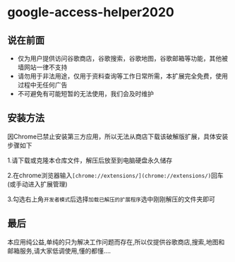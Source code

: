 # google-access-helper2020
## 说在前面

- 仅为用户提供访问谷歌商店，谷歌搜索，谷歌地图，谷歌邮箱等功能，其他被墙网站一律不支持
- 请勿用于非法用途，仅用于资料查询等工作日常所需，本扩展完全免费，使用过程中无任何广告
- 不可避免有可能短暂的无法使用，我们会及时维护

## 安装方法

因Chrome已禁止安装第三方应用，所以无法从商店下载该破解版扩展，具体安装步骤如下

1.请下载或克隆本仓库文件，解压后放至到电脑硬盘永久储存

2.在chrome浏览器输入``[chrome://extensions/](chrome://extensions/)``回车(或手动进入扩展管理)

3.勾选右上角``开发者模式``后选择``加载已解压的扩展程序``选中刚刚解压的文件夹即可

## 最后

本应用纯公益,单纯的只为解决工作问题而存在,所以仅提供谷歌商店,搜索,地图和邮箱服务,请大家低调使用,懂的都懂....